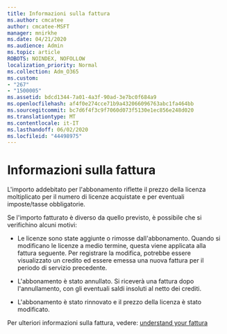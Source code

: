 ```yaml
---
title: Informazioni sulla fattura
ms.author: cmcatee
author: cmcatee-MSFT
manager: mnirkhe
ms.date: 04/21/2020
ms.audience: Admin
ms.topic: article
ROBOTS: NOINDEX, NOFOLLOW
localization_priority: Normal
ms.collection: Adm_O365
ms.custom:
- "267"
- "1500005"
ms.assetid: bdcd1344-7a01-4a3f-90ad-3e7bc0f684a9
ms.openlocfilehash: af4f0e274cce71b9a432066096763abc1fa464bb
ms.sourcegitcommit: bc7d6f4f3c9f7060d073f5130e1ec856e248d020
ms.translationtype: MT
ms.contentlocale: it-IT
ms.lasthandoff: 06/02/2020
ms.locfileid: "44498975"
---
```

# <a name="help-understanding-your-bill"></a>Informazioni sulla fattura

L'importo addebitato per l'abbonamento riflette il prezzo della licenza moltiplicato per il numero di licenze acquistate e per eventuali imposte/tasse obbligatorie.
  
Se l'importo fatturato è diverso da quello previsto, è possibile che si verifichino alcuni motivi:
  
- Le licenze sono state aggiunte o rimosse dall'abbonamento. Quando si modificano le licenze a medio termine, questa viene applicata alla fattura seguente. Per registrare la modifica, potrebbe essere visualizzato un credito ed essere emessa una nuova fattura per il periodo di servizio precedente.

- L'abbonamento è stato annullato. Si riceverà una fattura dopo l'annullamento, con gli eventuali saldi insoluti al netto dei crediti.

- L'abbonamento è stato rinnovato e il prezzo della licenza è stato modificato.

Per ulteriori informazioni sulla fattura, vedere: [understand your fattura](https://docs.microsoft.com/microsoft-365/commerce/billing-and-payments/understand-your-invoice2)